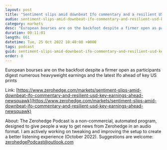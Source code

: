 ```yaml
---
layout: post
title: "Sentiment slips amid downbeat Ifo commentary and a resilient USD, key earnings ahead - Newsquawk US Market Open"
audio: sentiment-slips-amid-downbeat-ifo-commentary-and-resilient-usd-key-earnings-ahead-newsquawk-0
category: markets
desc: "European bourses are on the backfoot despite a firmer open as participants digest numerous heavyweight earnings and the latest Ifo ahead of key US prints"
duration: 00:11:01
length: 661
datetime: Tue, 25 Oct 2022 10:40:00 +0000
tags: podcast
guid: sentiment-slips-amid-downbeat-ifo-commentary-and-resilient-usd-key-earnings-ahead-newsquawk-0
order: 0
---
```

European bourses are on the backfoot despite a firmer open as participants digest numerous heavyweight earnings and the latest Ifo ahead of key US prints

Link: [https://www.zerohedge.com/markets/sentiment-slips-amid-downbeat-ifo-commentary-and-resilient-usd-key-earnings-ahead-newsquawk](https://www.zerohedge.com/markets/sentiment-slips-amid-downbeat-ifo-commentary-and-resilient-usd-key-earnings-ahead-newsquawk)

About: The Zerohedge Podcast is a non-commercial, automated program, designed to give people a way to get news from Zerohedge in an audio format.  I am actively working on tweaking and improving the setup to create a better listening experience (October 2022).  Suggestions are welcome: [zerohedgePodcast@outlook.com](mailto:zerohedgePodcast@outlook.com)